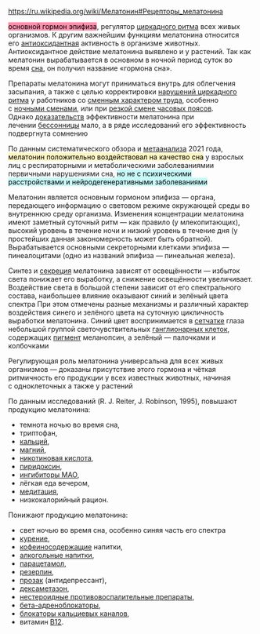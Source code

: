 https://ru.wikipedia.org/wiki/Мелатонин#Рецепторы_мелатонина

<mark style="background: #FF5582A6;">основной гормон эпифиза</mark>, регулятор [циркадного ритма](https://ru.wikipedia.org/wiki/%D0%A6%D0%B8%D1%80%D0%BA%D0%B0%D0%B4%D0%BD%D1%8B%D0%B9_%D1%80%D0%B8%D1%82%D0%BC "Циркадный ритм") всех живых организмов. К другим важнейшим функциям мелатонина относится его [антиоксидантная](https://ru.wikipedia.org/wiki/%D0%90%D0%BD%D1%82%D0%B8%D0%BE%D0%BA%D1%81%D0%B8%D0%B4%D0%B0%D0%BD%D1%82%D1%8B "Антиоксиданты") активность в организме животных. Антиоксидантное действие мелатонина выявлено и у растений. Так как мелатонин вырабатывается в основном в ночной период суток во время [сна](https://ru.wikipedia.org/wiki/%D0%A1%D0%BE%D0%BD "Сон"), он получил название «гормона сна».

Препараты мелатонина могут приниматься внутрь для облегчения засыпания, а также с целью корректировки [нарушений циркадного ритма](https://ru.wikipedia.org/wiki/%D0%94%D0%B5%D1%81%D0%B8%D0%BD%D1%85%D1%80%D0%BE%D0%BD%D0%BE%D0%B7 "Десинхроноз") у работников со [сменным характером труда](https://ru.wikipedia.org/wiki/%D0%A1%D0%BC%D0%B5%D0%BD%D0%BD%D0%B0%D1%8F_%D1%80%D0%B0%D0%B1%D0%BE%D1%82%D0%B0 "Сменная работа"), особенно с [ночными сменами](https://ru.wikipedia.org/wiki/%D0%9D%D0%BE%D1%87%D0%BD%D0%B0%D1%8F_%D1%81%D0%BC%D0%B5%D0%BD%D0%B0 "Ночная смена"), или при [резкой смене часовых поясов](https://ru.wikipedia.org/wiki/%D0%94%D0%B6%D0%B5%D1%82%D0%BB%D0%B0%D0%B3 "Джетлаг"). Однако [доказательств](https://ru.wikipedia.org/wiki/%D0%94%D0%BE%D0%BA%D0%B0%D0%B7%D0%B0%D1%82%D0%B5%D0%BB%D1%8C%D0%BD%D0%B0%D1%8F_%D0%BC%D0%B5%D0%B4%D0%B8%D1%86%D0%B8%D0%BD%D0%B0 "Доказательная медицина") эффективности мелатонина при лечении [бессонницы](https://ru.wikipedia.org/wiki/%D0%91%D0%B5%D1%81%D1%81%D0%BE%D0%BD%D0%BD%D0%B8%D1%86%D0%B0 "Бессонница") мало, а в ряде исследований его эффективность подвергнута сомнению

По данным систематического обзора и [метаанализа](https://ru.wikipedia.org/wiki/%D0%9C%D0%B5%D1%82%D0%B0%D0%B0%D0%BD%D0%B0%D0%BB%D0%B8%D0%B7 "Метаанализ") 2021 года, <mark style="background: #FFF3A3A6;">мелатонин положительно воздействовал на качество сна</mark> у взрослых лиц с респираторными и метаболическими заболеваниямии первичными нарушениями сна, <mark style="background: #ABF7F7A6;">но не с психическими расстройствами и нейродегенеративными заболеваниями</mark>

Мелатонин является основным гормоном эпифиза — органа, передающего информацию о световом режиме окружающей среды во внутреннюю среду организма. Изменения концентрации мелатонина имеют заметный суточный ритм — как правило (у млекопитающих), высокий уровень в течение ночи и низкий уровень в течение дня (у простейших данная закономерность может быть обратной). Вырабатывается основными секреторными клетками эпифиза — пинеалоцитами (одно из названий эпифиза — пинеальная железа).

Синтез и [секреция](https://ru.wikipedia.org/wiki/%D0%A1%D0%B5%D0%BA%D1%80%D0%B5%D1%86%D0%B8%D1%8F_(%D1%84%D0%B8%D0%B7%D0%B8%D0%BE%D0%BB%D0%BE%D0%B3%D0%B8%D1%8F) "Секреция (физиология)") мелатонина зависят от освещённости — избыток света понижает его выработку, а снижение освещённости увеличивает. Воздействие света в большой степени зависит от его спектрального состава, наибольшее влияние оказывают синий и зелёный цвета спектра При этом отмечены разные механизмы и различный характер воздействия синего и зелёного цвета на суточную цикличность выработки мелатонина. Синий цвет воспринимается в [сетчатке](https://ru.wikipedia.org/wiki/%D0%A1%D0%B5%D1%82%D1%87%D0%B0%D1%82%D0%BA%D0%B0 "Сетчатка") глаза небольшой группой светочувствительных [ганглионарных клеток](https://ru.wikipedia.org/wiki/%D0%93%D0%B0%D0%BD%D0%B3%D0%BB%D0%B8%D0%BE%D0%BD%D0%B0%D1%80%D0%BD%D0%B0%D1%8F_%D0%BA%D0%BB%D0%B5%D1%82%D0%BA%D0%B0 "Ганглионарная клетка"), содержащих [пигмент](https://ru.wikipedia.org/wiki/%D0%91%D0%B8%D0%BE%D0%BB%D0%BE%D0%B3%D0%B8%D1%87%D0%B5%D1%81%D0%BA%D0%B8%D0%B5_%D0%BF%D0%B8%D0%B3%D0%BC%D0%B5%D0%BD%D1%82%D1%8B "Биологические пигменты") меланопсин, а зелёный — палочками и колбочками

Регулирующая роль мелатонина универсальна для всех живых организмов — доказаны присутствие этого гормона и чёткая ритмичность его продукции у всех известных животных, начиная с одноклеточных а также у растений

По данным исследований (R. J. Reiter, J. Robinson, 1995), повышают продукцию мелатонина:

- темнота ночью во время сна,
- триптофан,
- [кальций](https://ru.wikipedia.org/wiki/%D0%9A%D0%B0%D0%BB%D1%8C%D1%86%D0%B8%D0%B9_%D0%B2_%D0%B6%D0%B8%D0%B2%D1%8B%D1%85_%D0%BE%D1%80%D0%B3%D0%B0%D0%BD%D0%B8%D0%B7%D0%BC%D0%B0%D1%85 "Кальций в живых организмах"),
- [магний](https://ru.wikipedia.org/wiki/%D0%9C%D0%B0%D0%B3%D0%BD%D0%B8%D0%B9#%D0%91%D0%B8%D0%BE%D0%BB%D0%BE%D0%B3%D0%B8%D1%87%D0%B5%D1%81%D0%BA%D0%B0%D1%8F_%D1%80%D0%BE%D0%BB%D1%8C_%D0%B8_%D1%82%D0%BE%D0%BA%D1%81%D0%B8%D0%BA%D0%BE%D0%BB%D0%BE%D0%B3%D0%B8%D1%8F "Магний"),
- [никотиновая кислота](https://ru.wikipedia.org/wiki/%D0%9D%D0%B8%D0%BA%D0%BE%D1%82%D0%B8%D0%BD%D0%BE%D0%B2%D0%B0%D1%8F_%D0%BA%D0%B8%D1%81%D0%BB%D0%BE%D1%82%D0%B0 "Никотиновая кислота"),
- [пиридоксин](https://ru.wikipedia.org/wiki/%D0%9F%D0%B8%D1%80%D0%B8%D0%B4%D0%BE%D0%BA%D1%81%D0%B8%D0%BD "Пиридоксин"),
- [ингибиторы МАО](https://ru.wikipedia.org/wiki/%D0%98%D0%BD%D0%B3%D0%B8%D0%B1%D0%B8%D1%82%D0%BE%D1%80%D1%8B_%D0%BC%D0%BE%D0%BD%D0%BE%D0%B0%D0%BC%D0%B8%D0%BD%D0%BE%D0%BA%D1%81%D0%B8%D0%B4%D0%B0%D0%B7%D1%8B "Ингибиторы моноаминоксидазы"),
- лёгкая еда вечером,
- [медитация](https://ru.wikipedia.org/wiki/%D0%9C%D0%B5%D0%B4%D0%B8%D1%82%D0%B0%D1%86%D0%B8%D1%8F "Медитация"),
- низкокалорийный рацион.

Понижают продукцию мелатонина:

- свет ночью во время сна, особенно синяя часть его спектра
- [курение](https://ru.wikipedia.org/wiki/%D0%9A%D1%83%D1%80%D0%B5%D0%BD%D0%B8%D0%B5 "Курение"),
- [кофеиносодержащие](https://ru.wikipedia.org/wiki/%D0%9A%D0%BE%D1%84%D0%B5%D0%B8%D0%BD "Кофеин") напитки,
- [алкогольные напитки](https://ru.wikipedia.org/wiki/%D0%90%D0%BB%D0%BA%D0%BE%D0%B3%D0%BE%D0%BB%D1%8C%D0%BD%D1%8B%D0%B5_%D0%BD%D0%B0%D0%BF%D0%B8%D1%82%D0%BA%D0%B8 "Алкогольные напитки"),
- [парацетамол](https://ru.wikipedia.org/wiki/%D0%9F%D0%B0%D1%80%D0%B0%D1%86%D0%B5%D1%82%D0%B0%D0%BC%D0%BE%D0%BB "Парацетамол"),
- [резерпин](https://ru.wikipedia.org/wiki/%D0%A0%D0%B5%D0%B7%D0%B5%D1%80%D0%BF%D0%B8%D0%BD "Резерпин"),
- [прозак](https://ru.wikipedia.org/wiki/%D0%9F%D1%80%D0%BE%D0%B7%D0%B0%D0%BA "Прозак") (антидепрессант),
- [дексаметазон](https://ru.wikipedia.org/wiki/%D0%94%D0%B5%D0%BA%D1%81%D0%B0%D0%BC%D0%B5%D1%82%D0%B0%D0%B7%D0%BE%D0%BD "Дексаметазон"),
- [нестероидные противовоспалительные препараты](https://ru.wikipedia.org/wiki/%D0%9D%D0%B5%D1%81%D1%82%D0%B5%D1%80%D0%BE%D0%B8%D0%B4%D0%BD%D1%8B%D0%B5_%D0%BF%D1%80%D0%BE%D1%82%D0%B8%D0%B2%D0%BE%D0%B2%D0%BE%D1%81%D0%BF%D0%B0%D0%BB%D0%B8%D1%82%D0%B5%D0%BB%D1%8C%D0%BD%D1%8B%D0%B5_%D0%BF%D1%80%D0%B5%D0%BF%D0%B0%D1%80%D0%B0%D1%82%D1%8B "Нестероидные противовоспалительные препараты"),
- [бета-адреноблокаторы](https://ru.wikipedia.org/wiki/%D0%91%D0%B5%D1%82%D0%B0-%D0%B0%D0%B4%D1%80%D0%B5%D0%BD%D0%BE%D0%B1%D0%BB%D0%BE%D0%BA%D0%B0%D1%82%D0%BE%D1%80%D1%8B "Бета-адреноблокаторы"),
- [блокаторы кальциевых каналов](https://ru.wikipedia.org/wiki/%D0%91%D0%BB%D0%BE%D0%BA%D0%B0%D1%82%D0%BE%D1%80%D1%8B_%D0%BA%D0%B0%D0%BB%D1%8C%D1%86%D0%B8%D0%B5%D0%B2%D1%8B%D1%85_%D0%BA%D0%B0%D0%BD%D0%B0%D0%BB%D0%BE%D0%B2 "Блокаторы кальциевых каналов"),
- витамин [B12](https://ru.wikipedia.org/wiki/%D0%92%D0%B8%D1%82%D0%B0%D0%BC%D0%B8%D0%BD_B12 "Витамин B12").